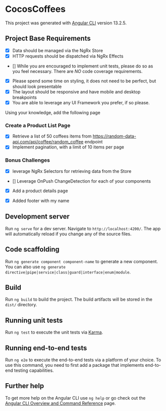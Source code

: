 # CocosCoffees

This project was generated with [Angular CLI](https://github.com/angular/angular-cli) version 13.2.5.

## Project Base Requirements
- [x] Data should be managed via the NgRx Store 
- [x] HTTP requests should be dispatched via NgRx Effects 
- [] While you are encouraged to implement unit tests, please do so as you feel necessary. There are *_NO_* code coverage requirements. 
- [x] Please spend some time on styling, it does not need to be perfect, but should look presentable 
- [x] The layout should be responsive and have mobile and desktop breakpoints 
- [x] You are able to leverage any UI Framework you prefer, if so please. 

Using your knowledge, add the following page

### Create a Product List Page
- [x] Retrieve a list of 50 coffees items from https://random-data-api.com/api/coffee/random_coffee endpoint
- [x] Implement pagination, with a limit of 10 items per page

### Bonus Challenges
- [x] leverage NgRx Selectors for retrieving data from the Store
- [] Leverage OnPush ChangeDetection for each of your components
- [x] Add a product details page

- [x] Added footer with my name

## Development server

Run `ng serve` for a dev server. Navigate to `http://localhost:4200/`. The app will automatically reload if you change any of the source files.

## Code scaffolding

Run `ng generate component component-name` to generate a new component. You can also use `ng generate directive|pipe|service|class|guard|interface|enum|module`.

## Build

Run `ng build` to build the project. The build artifacts will be stored in the `dist/` directory.

## Running unit tests

Run `ng test` to execute the unit tests via [Karma](https://karma-runner.github.io).

## Running end-to-end tests

Run `ng e2e` to execute the end-to-end tests via a platform of your choice. To use this command, you need to first add a package that implements end-to-end testing capabilities.

## Further help

To get more help on the Angular CLI use `ng help` or go check out the [Angular CLI Overview and Command Reference](https://angular.io/cli) page.
